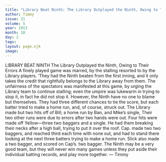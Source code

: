 ```yaml
---
title: "Library Beat Ninth: The Library Outplayed the Ninth, Owing to Their Errors"
author: Timmy
issue: 21
volume: 5
year: 1913
month: 10
day: 2
tags:
layout: page.njk
image:
---
```

LIBRARY BEAT NINTH    The Library Outplayed the Ninth, Owing to Their Errors    A finely played game was marred, by the stalling resorted to by the Library players. ‘They had the Ninth beaten from the first inning, and it only takes the credit that rightfully belongs to the Library away from them. The unfairness of the spectators was manifested at this game, by urging the Library team to continue stalling; even the umpire was lukewarm in trying to stop it, in fact he did not stop it. However, the Ninth have no one to blame but themselves. They had three different chances to tie the score, but each batter tried to make a home run, and, of course, struck out. The Library made but two hits off of Bill; a home run by Ban, and Mike’s single, Their two other runs were due to errors after two hands were out. Four hits were made off Yellow—three two baggers and a single. He had them breaking their necks after a high ball, trying to put it over the roof. Cap. made two two baggers, and reached third each time with none out, and had to stand there looking at the next three batters trying to make a home run. Slick also made a two bagger, and scored on Cap’s. two bagger. The Ninth may be a very good team, but they will never win many games unless they put aside their individual batting records, and play more together. — Timmy 




